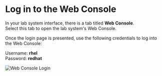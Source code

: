 # Log in to the Web Console

In your lab system interface, there is a tab titled **Web Console**.   
Select this tab to open the lab system's Web Console.

Once the login page is presented, use the following credentials to log into the Web Console:

Username: **rhel**   
Password: **redhat**

![Web Console Login](/smcbrien/scenarios/cockpit-software/assets/Web-console-login.png)
